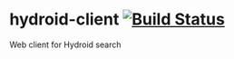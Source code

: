 # hydroid-client [![Build Status](https://travis-ci.org/GeoscienceAustralia/hydroid.svg)](https://travis-ci.org/GeoscienceAustralia/hydroid)
Web client for Hydroid search 
